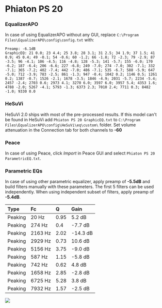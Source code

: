 # Phiaton PS 20

### EqualizerAPO
In case of using EqualizerAPO without any GUI, replace `C:\Program Files\EqualizerAPO\config\config.txt`
with:
```
Preamp: -6.1dB
GraphicEQ: 21 0.0; 23 4.4; 25 3.8; 28 3.1; 31 2.5; 34 1.9; 37 1.5; 41 0.9; 45 0.4; 49 -0.1; 54 -0.6; 60 -1.2; 66 -1.8; 72 -2.3; 79 -2.9; 87 -3.5; 96 -4.1; 106 -4.5; 116 -4.8; 128 -5.3; 141 -5.7; 155 -6.0; 170 -6.2; 187 -6.4; 206 -6.6; 227 -6.8; 249 -7.0; 274 -7.0; 302 -7.1; 332 -7.1; 365 -7.2; 402 -7.4; 442 -7.0; 486 -7.1; 535 -6.7; 588 -5.9; 647 -5.0; 712 -3.9; 783 -2.5; 861 -1.3; 947 -0.4; 1042 0.2; 1146 0.5; 1261 0.2; 1387 -0.7; 1526 -2.1; 1678 -3.5; 1846 -4.9; 2031 -5.7; 2234 -5.4; 2457 -2.4; 2703 0.6; 2973 4.1; 3270 6.0; 3597 6.0; 3957 5.4; 4353 1.6; 4788 -2.0; 5267 -4.1; 5793 -1.3; 6373 2.3; 7010 2.4; 7711 0.3; 8482 -1.0; 9330 0.0
```

### HeSuVi
HeSuVi 2.0 ships with most of the pre-processed results. If this model can't be found in HeSuVi add
`Phiaton PS 20 GraphicEQ.txt` to `C:\Program Files\EqualizerAPO\config\HeSuVi\eq\custom\` folder.
Set volume attenuation in the Connection tab for both channels to **-60**

### Peace
In case of using Peace, click *Import* in Peace GUI and select `Phiaton PS 20 ParametricEQ.txt`.

### Parametric EQs
In case of using other parametric equalizer, apply preamp of **-5.5dB** and build filters manually
with these parameters. The first 5 filters can be used independently.
When using independent subset of filters, apply preamp of **-5.4dB**.

| Type    | Fc      |    Q | Gain     |
|:--------|:--------|:-----|:---------|
| Peaking | 20 Hz   | 0.95 | 5.2 dB   |
| Peaking | 274 Hz  | 0.4  | -7.7 dB  |
| Peaking | 2163 Hz | 2.02 | -14.3 dB |
| Peaking | 2929 Hz | 0.73 | 10.6 dB  |
| Peaking | 5156 Hz | 3.75 | -9.0 dB  |
| Peaking | 587 Hz  | 1.15 | -5.8 dB  |
| Peaking | 742 Hz  | 0.62 | 4.8 dB   |
| Peaking | 1658 Hz | 2.85 | -2.8 dB  |
| Peaking | 6725 Hz | 5.28 | 3.8 dB   |
| Peaking | 7932 Hz | 1.57 | -2.5 dB  |

![](https://raw.githubusercontent.com/jaakkopasanen/AutoEq/master/results/innerfidelity/sbaf-serious/Phiaton%20PS%2020/Phiaton%20PS%2020.png)